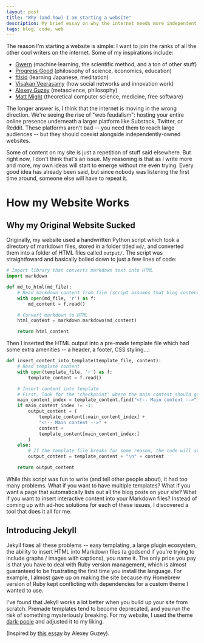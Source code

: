 ```yaml
---
layout: post
title: "Why (and how) I am starting a website"
description: My brief essay on why the internet needs more independent blog sites run by independent tinkerers.
tags: blog, code, web 
---
```


The reason I'm starting a website is simple: I want to join the ranks of all the other cool writers on the internet. Some of my inspirations include:
- [Gwern](https://gwern.net/index) (machine learning, the scientific method, and a ton of other stuff)
- [Progress Good](https://www.arjunkhemani.com/about) (philosophy of science, economics, education)
- [ftlsid](https://ftlsid.com) (learning Japanese, meditation)
- [Visakan Veerasamy](https://visakanv.com) (how social networks and innovation work)
- [Alexey Guzey](https://guzey.com/) (metascience, philosophy)
- [Matt Might](https://matt.might.net/) (theoretical computer science, medicine, free software)

The longer answer is, I think that the internet is moving in the wrong direction. We're seeing the rise of "web feudalism": hosting your entire online presence underneath a larger platform like Substack, Twitter, or Reddit. These platforms aren't bad -- you need them to reach large audiences -- but they should coexist alongside independently-owned websites.

Some of content on my site is just a repetition of stuff said elsewhere. But right now, I don't think that's an issue. My reasoning is that as I write more and more, my own ideas will start to emerge without me even trying. Every good idea has already been said, but since nobody was listening the first time around, someone else will have to repeat it.

# How my Website Works
## Why my Original Website Sucked
Originally, my website used a handwritten Python script which took a directory of markdown files, stored in a folder titled `md/`, and converted them into a folder of HTML files called `output/`.
The script was straightfoward and basically boiled down to just a few lines of code: 
```python
# Import library that converts markdown text into HTML
import markdown

def md_to_html(md_file):
    # Read markdown content from file (script assumes that blog content is written in Markdown)
    with open(md_file, 'r') as f:
        md_content = f.read()

    # Convert markdown to HTML
    html_content = markdown.markdown(md_content)

    return html_content
```
Then I inserted the HTML output into a pre-made template file which had some extra amenities -- a header, a footer, CSS styling...:
```python
def insert_content_into_template(template_file, content):
    # Read template content
    with open(template_file, 'r') as f:
        template_content = f.read()

    # Insert content into template
    # First, look for the "checkpoint" where the main content should go
    main_content_index = template_content.find("<!-- Main content -->")
    if main_content_index != -1:
        output_content = (
            template_content[:main_content_index] +
            "<!-- Main content -->" +
            content +
            template_content[main_content_index:]
        )
    else:
        # If the template file breaks for some reason, the code will still work
        output_content = template_content + "\n" + content

    return output_content
```
While this script was fun to write (and tell other people about), it had too many problems. 
What if you want to have multiple templates? 
What if you want a page that automatically lists out all the blog posts on your site? 
What if you want to insert interactive content into your Markdown files? 
Instead of coming up with ad-hoc solutions for each of these issues, I discovered a tool that does it all for me.
## Introducing Jekyll
Jekyll fixes all these problems -- easy templating, a large plugin ecosystem, the ability to insert HTML into Markdown files (a godsend if you're trying to include graphs / images with captions), you name it. The only price you pay is that you have to deal with Ruby version management, which is almost guaranteed to be frustrating the first time you install the language. For example, I almost gave up on making the site because my Homebrew version of Ruby kept conflicting with dependencies for a custom theme I wanted to use. 

I've found that Jekyll works a lot better when you build up your site from scratch. Premade templates tend to become deprecated, and you run the risk of something mysteriously breaking. For my website, I used the theme [dark-poole](https://andrewhwanpark.github.io/dark-poole/) and adjusted it to my liking. 

(Inspired by [this essay](https://guzey.com/personal/why-have-a-blog/) by Alexey Guzey).	

<script src="https://giscus.app/client.js"
        data-repo="vkethana/vkethana.github.io"
        data-repo-id="R_kgDOLBRagA"
        data-category="Announcements"
        data-category-id="DIC_kwDOLBRagM4Cfi2H"
        data-mapping="pathname"
        data-strict="0"
        data-reactions-enabled="1"
        data-emit-metadata="0"
        data-input-position="bottom"
        data-theme="noborder_light"
        data-lang="en"
        data-loading="lazy"
        crossorigin="anonymous"
        async>
</script>
